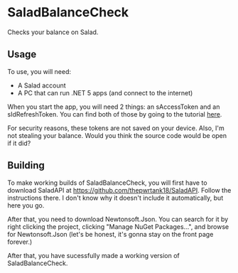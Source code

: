# SaladBalanceCheck
Checks your balance on Salad.

## Usage
To use, you will need:
* A Salad account
* A PC that can run .NET 5 apps (and connect to the internet)

When you start the app, you will need 2 things: an sAccessToken and an sIdRefreshToken. You can find both of those by going to the tutorial [here](https://github.com/LITdevs/SaladBind#automatic-get-with-salad-auth-token).

For security reasons, these tokens are not saved on your device. Also, I'm not stealing your balance. Would you think the source code would be open if it did?

## Building
To make working builds of SaladBalanceCheck, you will first have to download SaladAPI at https://github.com/thepwrtank18/SaladAPI. Follow the instructions there. I don't know why it doesn't include it automatically, but here you go.

After that, you need to download Newtonsoft.Json. You can search for it by right clicking the project, clicking "Manage NuGet Packages...", and browse for Newtonsoft.Json (let's be honest, it's gonna stay on the front page forever.)

After that, you have sucessfully made a working version of SaladBalanceCheck.
